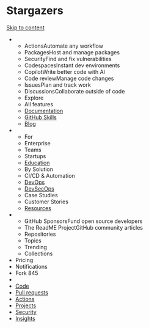 # Stargazers

[Skip to content](broken-reference)

*
  * ActionsAutomate any workflow
  * PackagesHost and manage packages
  * SecurityFind and fix vulnerabilities
  * CodespacesInstant dev environments
  * CopilotWrite better code with AI
  * Code reviewManage code changes
  * IssuesPlan and track work
  * DiscussionsCollaborate outside of code
  * Explore
  * All features
  * [Documentation](https://docs.github.com/)
  * [GitHub Skills](https://skills.github.com/)
  * [Blog](https://github.blog/)
*
  * For
  * Enterprise
  * Teams
  * Startups
  * [Education](https://education.github.com/)
  * By Solution
  * CI/CD & Automation
  * [DevOps](https://resources.github.com/devops/)
  * [DevSecOps](https://resources.github.com/devops/fundamentals/devsecops/)
  * Case Studies
  * Customer Stories
  * [Resources](https://resources.github.com/)
*
  * GitHub SponsorsFund open source developers
  * The ReadME ProjectGitHub community articles
  * Repositories
  * Topics
  * Trending
  * Collections
* Pricing
* Notifications
* Fork 845
*
* [Code](broken-reference)
* [Pull requests](broken-reference)
* [Actions](broken-reference)
* [Projects](broken-reference)
* [Security](broken-reference)
* [Insights](broken-reference)
